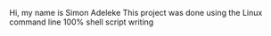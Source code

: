 Hi, my name is Simon Adeleke
This project was done using the Linux command line
100% shell script writing 
